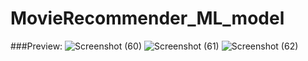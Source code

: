 # MovieRecommender_ML_model


###Preview:
![Screenshot (60)](https://user-images.githubusercontent.com/90518833/177053947-bae97106-244c-40dc-8469-71ba6b09a557.png)
![Screenshot (61)](https://user-images.githubusercontent.com/90518833/177053952-e0a51198-2c88-447f-b578-2943d3ef5161.png)
![Screenshot (62)](https://user-images.githubusercontent.com/90518833/177053955-2c861299-1ed0-4f98-ad47-a374013cae56.png)
